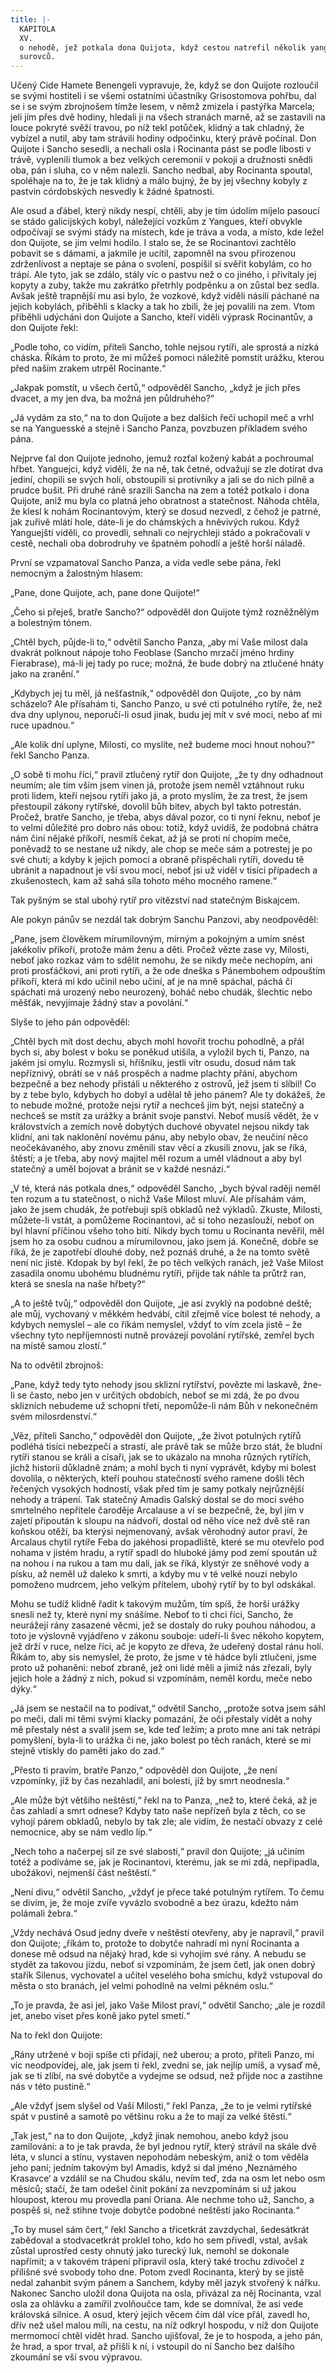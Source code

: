 ```yaml
---
title: |-
  KAPITOLA
  XV.
  o nehodě, jež potkala dona Quijota, když cestou natrefil několik yanguesských
  surovců.
---
```


Učený Cide Hamete Benengeli vypravuje, že, když se don Quijote rozloučil se svými hostiteli i se všemi ostatními účastníky Grisostomova pohřbu, dal se i se svým zbrojnošem tímže lesem, v němž zmizela i pastýřka Marcela; jeli jím přes dvě hodiny, hledali ji na všech stranách marně, až se zastavili na louce pokryté svěží travou, po níž tekl potůček, klidný a tak chladný, že vybízel a nutil, aby tam strávili hodiny odpočinku, který právě počínal. Don Quijote i Sancho sesedli, a nechali osla i Rocinanta pást se podle libosti v trávě, vyplenili tlumok a bez velkých ceremonií v pokoji a družnosti snědli oba, pán i sluha, co v něm nalezli. Sancho nedbal, aby Rocinanta spoutal, spoléhaje na to, že je tak klidný a málo bujný, že by jej všechny kobyly z pastvin córdobských nesvedly k žádné špatnosti.

Ale osud a ďábel, který nikdy nespí, chtěli, aby je tím údolím míjelo pasoucí se stádo galicijských kobyl, náležející vozkům z Yangues, kteří obvykle odpočívají se svými stády na místech, kde je tráva a voda, a místo, kde ležel don Quijote, se jim velmi hodilo. I stalo se, že se Rocinantovi zachtělo pobavit se s dámami, a jakmile je ucítil, zapomněl na svou přirozenou zdrženlivost a neptaje se pána o svolení, pospíšil si svěřit kobylám, co ho trápí. Ale tyto, jak se zdálo, stály víc o pastvu než o co jiného, i přivítaly jej kopyty a zuby, takže mu zakrátko přetrhly podpěnku a on zůstal bez sedla. Avšak ještě trapnější mu asi bylo, že vozkové, když viděli násilí páchané na jejich kobylách, přiběhli s klacky a tak ho zbili, že jej povalili na zem. Vtom přiběhli udýcháni don Quijote a Sancho, kteří viděli výprask Rocinantův, a don Quijote řekl:

„Podle toho, co vidím, příteli Sancho, tohle nejsou rytíři, ale sprostá a nízká cháska. Říkám to proto, že mi můžeš pomoci náležitě pomstít urážku, kterou před naším zrakem utrpěl Rocinante.“

„Jakpak pomstít, u všech čertů,“ odpověděl Sancho, „když je jich přes dvacet, a my jen dva, ba možná jen půldruhého?“

„Já vydám za sto,“ na to don Quijote a bez dalších řečí uchopil meč a vrhl se na Yanguesské a stejně i Sancho Panza, povzbuzen příkladem svého pána.

Nejprve ťal don Quijote jednoho, jemuž rozťal kožený kabát a pochroumal hřbet. Yanguejci, když viděli, že na ně, tak četné, odvažují se zle dotírat dva jediní, chopili se svých holí, obstoupili si protivníky a jali se do nich pilně a prudce bušit. Při druhé ráně srazili Sancha na zem a totéž potkalo i dona Quijote, aniž mu byla co platná jeho obratnost a statečnost. Náhoda chtěla, že klesl k nohám Rocinantovým, který se dosud nezvedl, z čehož je patrné, jak zuřivě mlátí hole, dáte-li je do chámských a hněvivých rukou. Když Yanguejští viděli, co provedli, sehnali co nejrychleji stádo a pokračovali v cestě, nechali oba dobrodruhy ve špatném pohodlí a ještě horší náladě.

První se vzpamatoval Sancho Panza, a vida vedle sebe pána, řekl nemocným a žalostným hlasem:

„Pane, done Quijote, ach, pane done Quijote!“

„Čeho si přeješ, bratře Sancho?“ odpověděl don Quijote týmž rozněžnělým a bolestným tónem.

„Chtěl bych, půjde-li to,“ odvětil Sancho Panza, „aby mi Vaše milost dala dvakrát polknout nápoje toho Feoblase (Sancho mrzačí jméno hrdiny Fierabrase), má-li jej tady po ruce; možná, že bude dobrý na ztlučené hnáty jako na zranění.“

„Kdybych jej tu měl, já nešťastník,“ odpověděl don Quijote, „co by nám scházelo? Ale přísahám ti, Sancho Panzo, u své cti potulného rytíře, že, než dva dny uplynou, neporučí-li osud jinak, budu jej mít v své moci, nebo ať mi ruce upadnou.“

„Ale kolik dní uplyne, Milosti, co myslíte, než budeme moci hnout nohou?“ řekl Sancho Panza.

„O sobě ti mohu říci,“ pravil ztlučený rytíř don Quijote, „že ty dny odhadnout neumím; ale tím vším jsem vinen já, protože jsem neměl vztáhnout ruku proti lidem, kteří nejsou rytíři jako já, a proto myslím, že za trest, že jsem přestoupil zákony rytířské, dovolil bůh bitev, abych byl takto potrestán. Pročež, bratře Sancho, je třeba, abys dával pozor, co ti nyní řeknu, neboť je to velmi důležité pro dobro nás obou: totiž, když uvidíš, že podobná chátra nám činí nějaké příkoří, nesmíš čekat, až já se proti ní chopím meče, poněvadž to se nestane už nikdy, ale chop se meče sám a potrestej je po své chuti; a kdyby k jejich pomoci a obraně přispěchali rytíři, dovedu tě ubránit a napadnout je vší svou mocí, neboť jsi už viděl v tisíci případech a zkušenostech, kam až sahá síla tohoto mého mocného ramene.“

Tak pyšným se stal ubohý rytíř pro vítězství nad statečným Biskajcem.

Ale pokyn pánův se nezdál tak dobrým Sanchu Panzovi, aby neodpověděl:

„Pane, jsem člověkem mírumilovným, mírným a pokojným a umím snést jakékoliv příkoří, protože mám ženu a děti. Pročež vězte zase vy, Milosti, neboť jako rozkaz vám to sdělit nemohu, že se nikdy meče nechopím, ani proti prosťáčkovi, ani proti rytíři, a že ode dneška s Pánembohem odpouštím příkoří, která mi kdo učinil nebo učiní, ať je na mně spáchal, páchá či spáchati má urozený nebo neurozený, boháč nebo chudák, šlechtic nebo měšťák, nevyjímaje žádný stav a povolání.“

Slyše to jeho pán odpověděl:

„Chtěl bych mít dost dechu, abych mohl hovořit trochu pohodlně, a přál bych si, aby bolest v boku se poněkud utišila, a vyložil bych ti, Panzo, na jakém jsi omylu. Rozmysli si, hříšníku, jestli vítr osudu, dosud nám tak nepříznivý, obrátí se v náš prospěch a nadme plachty přání, abychom bezpečně a bez nehody přistáli u některého z ostrovů, jež jsem ti slíbil! Co by z tebe bylo, kdybych ho dobyl a udělal tě jeho pánem? Ale ty dokážeš, že to nebude možné, protože nejsi rytíř a nechceš jím být, nejsi statečný a nechceš se mstít za urážky a bránit svoje panství. Neboť musíš vědět, že v královstvích a zemích nově dobytých duchové obyvatel nejsou nikdy tak klidní, ani tak naklonění novému pánu, aby nebylo obav, že neučiní něco neočekávaného, aby znovu změnili stav věcí a zkusili znovu, jak se říká, štěstí; a je třeba, aby nový majitel měl rozum a uměl vládnout a aby byl statečný a uměl bojovat a bránit se v každé nesnázi.“

„V té, která nás potkala dnes,“ odpověděl Sancho, „bych býval raději neměl ten rozum a tu statečnost, o nichž Vaše Milost mluví. Ale přísahám vám, jako že jsem chudák, že potřebuji spíš obkladů než výkladů. Zkuste, Milosti, můžete-li vstát, a pomůžeme Rocinantovi, ač si toho nezaslouží, neboť on byl hlavní příčinou všeho toho bití. Nikdy bych tomu u Rocinanta nevěřil, měl jsem ho za osobu cudnou a mírumilovnou, jako jsem já. Konečně, dobře se říká, že je zapotřebí dlouhé doby, než poznáš druhé, a že na tomto světě není nic jisté. Kdopak by byl řekl, že po těch velkých ranách, jež Vaše Milost zasadila onomu ubohému bludnému rytíři, přijde tak náhle ta průtrž ran, která se snesla na naše hřbety?“

„A to ještě tvůj,“ odpověděl don Quijote, „je asi zvyklý na podobné deště; ale můj, vychovaný v měkkém hedvábí, cítil zřejmě více bolest té nehody, a kdybych nemyslel – ale co říkám nemyslel, vždyť to vím zcela jistě – že všechny tyto nepříjemnosti nutně provázejí povolání rytířské, zemřel bych na místě samou zlostí.“

Na to odvětil zbrojnoš:

„Pane, když tedy tyto nehody jsou sklizní rytířství, povězte mi laskavě, žne-li se často, nebo jen v určitých obdobích, neboť se mi zdá, že po dvou sklizních nebudeme už schopni třetí, nepomůže-li nám Bůh v nekonečném svém milosrdenství.“

„Věz, příteli Sancho,“ odpověděl don Quijote, „že život potulných rytířů podléhá tisíci nebezpečí a strastí, ale právě tak se může brzo stát, že bludní rytíři stanou se králi a císaři, jak se to ukázalo na mnoha různých rytířích, jichž historii důkladně znám; a mohl bych ti nyní vyprávět, kdyby mi bolest dovolila, o některých, kteří pouhou statečností svého ramene došli těch řečených vysokých hodností, však před tím je samy potkaly nejrůznější nehody a trápení. Tak statečný Amadis Galský dostal se do moci svého smrtelného nepřítele čaroděje Arcalause a ví se bezpečně, že, byl jím v zajetí připoután k sloupu na nádvoří, dostal od něho více než dvě stě ran koňskou otěží, ba kterýsi nejmenovaný, avšak věrohodný autor praví, že Arcalaus chytil rytíře Feba do jakéhosi propadliště, které se mu otevřelo pod nohama v jistém hradu, a rytíř spadl do hluboké jámy pod zemí spoután už na nohou i na rukou a tam mu dali, jak se říká, klystýr ze sněhové vody a písku, až neměl už daleko k smrti, a kdyby mu v té velké nouzi nebylo pomoženo mudrcem, jeho velkým přítelem, ubohý rytíř by to byl odskákal.

Mohu se tudíž klidně řadit k takovým mužům, tím spíš, že horší urážky snesli než ty, které nyní my snášíme. Neboť to ti chci říci, Sancho, že neurážejí rány zasazené věcmi, jež se dostaly do ruky pouhou náhodou, a toto je výslovně vyjádřeno v zákonu souboje: udeří-li švec někoho kopytem, jež drží v ruce, nelze říci, ač je kopyto ze dřeva, že udeřený dostal ránu holí. Říkám to, aby sis nemyslel, že proto, že jsme v té hádce byli ztlučeni, jsme proto už pohaněni: neboť zbraně, jež oni lidé měli a jimiž nás zřezali, byly jejich hole a žádný z nich, pokud si vzpomínám, neměl kordu, meče nebo dýky.“

„Já jsem se nestačil na to podívat,“ odvětil Sancho, „protože sotva jsem sáhl po meči, dali mi těmi svými klacky pomazání, že oči přestaly vidět a nohy mě přestaly nést a svalil jsem se, kde teď ležím; a proto mne ani tak netrápí pomyšlení, byla-li to urážka či ne, jako bolest po těch ranách, které se mi stejně vtiskly do paměti jako do zad.“

„Přesto ti pravím, bratře Panzo,“ odpověděl don Quijote, „že není vzpomínky, jíž by čas nezahladil, ani bolesti, jíž by smrt neodnesla.“

„Ale může být většího neštěstí,“ řekl na to Panza, „než to, které čeká, až je čas zahladí a smrt odnese? Kdyby tato naše nepřízeň byla z těch, co se vyhojí párem obkladů, nebylo by tak zle; ale vidím, že nestačí obvazy z celé nemocnice, aby se nám vedlo líp.“

„Nech toho a načerpej sil ze své slabosti,“ pravil don Quijote; „já učiním totéž a podíváme se, jak je Rocinantovi, kterému, jak se mi zdá, nepřipadla, ubožákovi, nejmenší část neštěstí.“

„Není divu,“ odvětil Sancho, „vždyť je přece také potulným rytířem. To čemu se divím, je, že moje zvíře vyvázlo svobodně a bez úrazu, kdežto nám polámali žebra.“

„Vždy nechává Osud jedny dveře v neštěstí otevřeny, aby je napravil,“ pravil don Quijote; „říkám to, protože to dobytče nahradí mi nyní Rocinanta a donese mě odsud na nějaký hrad, kde si vyhojím své rány. A nebudu se stydět za takovou jízdu, neboť si vzpomínám, že jsem četl, jak onen dobrý stařík Silenus, vychovatel a učitel veselého boha smíchu, když vstupoval do města o sto branách, jel velmi pohodlně na velmi pěkném oslu.“

„To je pravda, že asi jel, jako Vaše Milost praví,“ odvětil Sancho; „ale je rozdíl jet, anebo viset přes koně jako pytel smetí.“

Na to řekl don Quijote:

„Rány utržené v boji spíše cti přidají, než uberou; a proto, příteli Panzo, mi víc neodpovídej, ale, jak jsem ti řekl, zvedni se, jak nejlíp umíš, a vysaď mě, jak se ti zlíbí, na své dobytče a vydejme se odsud, než přijde noc a zastihne nás v této pustině.“

„Ale vždyť jsem slyšel od Vaší Milosti,“ řekl Panza, „že to je velmi rytířské spát v pustině a samotě po většinu roku a že to mají za velké štěstí.“

„Tak jest,“ na to don Quijote, „když jinak nemohou, anebo když jsou zamilováni: a to je tak pravda, že byl jednou rytíř, který strávil na skále dvě léta, v slunci a stínu, vystaven nepohodám nebeským, aniž o tom věděla jeho paní; jedním takovým byl Amadis, když si dal jméno ‚Neznámého Krasavce‘ a vzdálil se na Chudou skálu, nevím teď, zda na osm let nebo osm měsíců; stačí, že tam odešel činit pokání za nevzpomínám si už jakou hloupost, kterou mu provedla paní Oriana. Ale nechme toho už, Sancho, a pospěš si, než stihne tvoje dobytče podobné neštěstí jako Rocinanta.“

„To by musel sám čert,“ řekl Sancho a třicetkrát zavzdychal, šedesátkrát zabědoval a stodvacetkrát proklel toho, kdo ho sem přivedl, vstal, avšak zůstal uprostřed cesty ohnutý jako turecký luk, nemohl se dokonale napřímit; a v takovém trápení připravil osla, který také trochu zdivočel z přílišné své svobody toho dne. Potom zvedl Rocinanta, který by se jistě nedal zahanbit svým pánem a Sanchem, kdyby měl jazyk stvořený k nářku. Nakonec Sancho uložil dona Quijota na osla, přivázal za něj Rocinanta, vzal osla za ohlávku a zamířil zvolňoučce tam, kde se domníval, že asi vede královská silnice. A osud, který jejich věcem čím dál více přál, zavedl ho, dřív než ušel malou míli, na cestu, na níž odkryl hospodu, v níž don Quijote mermomocí chtěl vidět hrad. Sancho ujišťoval, že je to hospoda, a jeho pán, že hrad, a spor trval, až přišli k ní, i vstoupil do ní Sancho bez dalšího zkoumání se vší svou výpravou.
